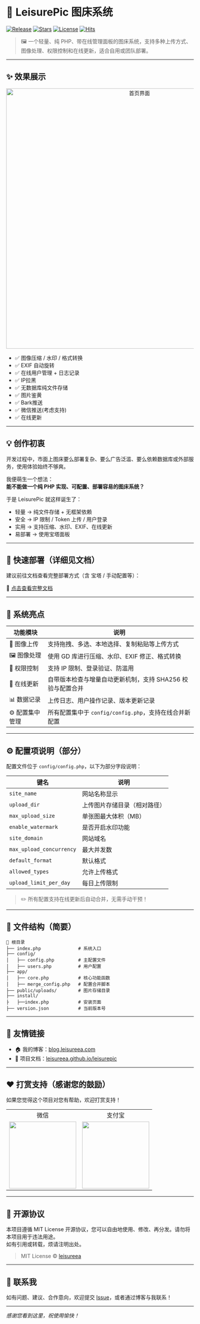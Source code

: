 # 🎨 LeisurePic 图床系统

[![Release](https://img.shields.io/github/v/release/leisureea1/Leisurepic?color=%2337c6ff)](https://github.com/leisureea1/Leisurepic/releases)
[![Stars](https://img.shields.io/github/stars/leisureea1/Leisurepic?style=social)](https://github.com/leisureea1/Leisurepic/stargazers)
[![License](https://img.shields.io/github/license/leisureea1/Leisurepic)](LICENSE)
[![Hits](https://hits.sh/github.com/leisureea1/leisurepic.svg?style=flat-square)](https://hits.sh/github.com/leisureea1/leisurepic/)

> 🖼️ 一个轻量、纯 PHP、带在线管理面板的图床系统，支持多种上传方式、图像处理、权限控制和在线更新，适合自用或团队部署。

---

## ✨ 效果展示

<p align="center">
  <img src="https://as.leisureea.com/public/uploads/2025/06/25/9cz89e.webp" width="700" alt="首页界面">
</p >

- ✅ 图像压缩 / 水印 / 格式转换  
- ✅ EXIF 自动旋转  
- ✅ 在线用户管理 + 日志记录  
- ✅ IP拉黑  
- ✅ 无数据库纯文件存储  
- ✅ 图片鉴黄
- ✅ Bark推送
- ✅ 微信推送(考虑支持)
- ✅ 在线更新

---

## 💡 创作初衷

开发过程中，市面上图床要么部署复杂、要么广告泛滥、要么依赖数据库或外部服务，使用体验始终不够爽。

我便萌生一个想法：  
**能不能做一个纯 PHP 实现、可配置、部署容易的图床系统？**

于是 LeisurePic 就这样诞生了：

- 轻量 → 纯文件存储 + 无框架依赖  
- 安全 → IP 限制 / Token 上传 / 用户登录  
- 实用 → 支持压缩、水印、EXIF、在线更新  
- 易部署 → 使用宝塔面板

---

## 🚀 快速部署（详细见文档）

建议前往文档查看完整部署方式（含 宝塔 / 手动配置等）：

📘 [点击查看完整文档](https://leisureea.github.io/LeisurePic/) 

---

## 🌟 系统亮点

| 功能模块       | 说明                                                                 |
|----------------|----------------------------------------------------------------------|
| 📂 图像上传     | 支持拖拽、多选、本地选择、复制粘贴等上传方式                        |
| 🖼 图像处理     | 使用 GD 库进行压缩、水印、EXIF 修正、格式转换                       |
| 🔐 权限控制     | 支持 IP 限制、登录验证、防滥用                                    |
| 🔄 在线更新     | 自带版本检查与增量自动更新机制，支持 SHA256 校验与配置合并          |
| 📊 数据记录     | 上传日志、用户操作记录、版本更新记录                               |
| ⚙️ 配置集中管理 | 所有配置集中于 `config/config.php`，支持在线合并新配置             |

---

## ⚙️ 配置项说明（部分）

配置文件位于 `config/config.php`，以下为部分字段说明：

| 键名 | 说明 |
|------|------|
| `site_name` | 网站名称显示 |
| `upload_dir` | 上传图片存储目录（相对路径） |
| `max_upload_size` | 单张图最大体积（MB） |
| `enable_watermark` | 是否开启水印功能 |
| `site_domain` | 网站域名 |
| `max_upload_concurrency` | 最大并发数 |
| `default_format` | 默认格式 |
| `allowed_types` | 允许上传格式 |
| `upload_limit_per_day` | 每日上传限制 |

> ✏️ 所有配置支持在线更新后自动合并，无需手动干预！

---

## 🧩 文件结构（简要）

```text
📁 根目录
├── index.php              # 系统入口
├── config/
│   ├── config.php         # 主配置文件
│   ├── users.php          # 用户配置
├── app/
│   ├── core.php           # 核心功能函数
│   ├── merge_config.php   # 配置合并脚本
├── public/uploads/        # 图片存储目录
├── install/
├   ├──index.php           # 安装页面
├── version.json           # 当前版本号
```

---

## 🔗 友情链接

- 🏠 我的博客：[blog.leisureea.com](https://blog.leisureea.com/)
- 📖 项目文档：[leisureea.github.io/leisurepic](https://leisureea.github.io/leisurepic/)

---

## ❤️ 打赏支持（感谢您的鼓励）

如果您觉得这个项目对您有帮助，欢迎打赏支持！

<table>
<tr>
<td align="center">微信</td>
<td align="center">支付宝</td>
</tr>
<tr>
<td><img src="https://as.leisureea.com/public/uploads/2025/06/26/TfSp7M.png" width="180"/></td>
<td><img src="https://as.leisureea.com/public/uploads/2025/06/26/xGaPhY.png" width="180"/></td>
</tr>
</table>

---

## 📝 开源协议

本项目遵循 MIT License 开源协议，您可以自由地使用、修改、再分发。请勿将本项目用于违法用途。  
如有引用或转载，烦请注明出处。

> MIT License © [leisureea](https://github.com/leisureea)

---

## 📮 联系我

如有问题、建议、合作意向，欢迎提交 [Issue](https://github.com/leisureea/leisurepic/issues)，或者通过博客与我联系！

---

_感谢您看到这里，祝使用愉快！_
